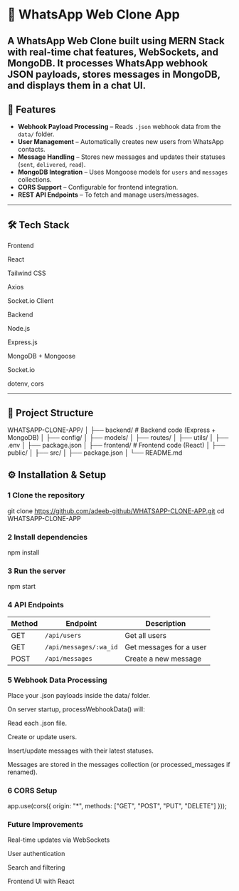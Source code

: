 # 📱 WhatsApp Web Clone App
A WhatsApp Web Clone built using MERN Stack with real-time chat features, WebSockets, and MongoDB.
It processes WhatsApp webhook JSON payloads, stores messages in MongoDB, and displays them in a chat UI.
---

## 🚀 Features
- **Webhook Payload Processing** – Reads `.json` webhook data from the `data/` folder.
- **User Management** – Automatically creates new users from WhatsApp contacts.
- **Message Handling** – Stores new messages and updates their statuses (`sent`, `delivered`, `read`).
- **MongoDB Integration** – Uses Mongoose models for `users` and `messages` collections.
- **CORS Support** – Configurable for frontend integration.
- **REST API Endpoints** – To fetch and manage users/messages.

---

## 🛠 Tech Stack
Frontend

React

Tailwind CSS

Axios

Socket.io Client

Backend

Node.js

Express.js

MongoDB + Mongoose

Socket.io

dotenv, cors


---

## 📂 Project Structure

WHATSAPP-CLONE-APP/
│
├── backend/           # Backend code (Express + MongoDB)
│   ├── config/
│   ├── models/
│   ├── routes/
│   ├── utils/
│   ├── .env
│   ├── package.json
│
├── frontend/          # Frontend code (React)
│   ├── public/
│   ├── src/
│   ├── package.json
│
└── README.md


## ⚙️ Installation & Setup

### 1️ Clone the repository

git clone https://github.com/adeeb-github/WHATSAPP-CLONE-APP.git
cd WHATSAPP-CLONE-APP
### 2 Install dependencies

npm install

### 3 Run the server

npm start
### 4 API Endpoints

| Method | Endpoint               | Description             |
| ------ | ---------------------- | ----------------------- |
| GET    | `/api/users`           | Get all users           |
| GET    | `/api/messages/:wa_id` | Get messages for a user |
| POST   | `/api/messages`        | Create a new message    |

### 5 Webhook Data Processing

Place your .json payloads inside the data/ folder.

On server startup, processWebhookData() will:

Read each .json file.

Create or update users.

Insert/update messages with their latest statuses.

Messages are stored in the messages collection (or processed_messages if renamed).

### 6 CORS Setup

app.use(cors({ origin: "*", methods: ["GET", "POST", "PUT", "DELETE"] }));

###  Future Improvements

Real-time updates via WebSockets

User authentication

Search and filtering

Frontend UI with React





